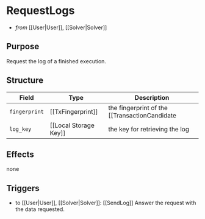 # RequestLogs
<!-- --8<-- [start:blurb] -->
- _from_ [[User|User]], [[Solver|Solver]]

## Purpose

Request the log of a finished execution.

<!-- --8<-- [end:blurb] -->

<!-- --8<-- [start:details] -->

## Structure
<!-- This is mainly meant to specify which lock was acquired -->

| Field         | Type                  | Description                                                            |
|---------------|-----------------------|------------------------------------------------------------------------|
| `fingerprint` | [[TxFingerprint]]     | the fingerprint of the [[TransactionCandidate|TransactionCandidate]] for logs are requested |
| `log_key`     | [[Local Storage Key]] | the key for retrieving the log                                         |

## Effects
none

## Triggers
- to [[User|User]], [[Solver|Solver]]: [[SendLog]]
  Answer the request with the data requested.

<!-- --8<-- [end:details] -->
